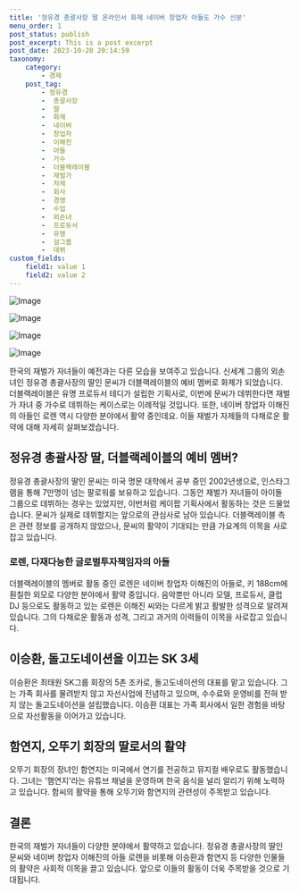```yaml
---
title: '정유경 총괄사장 딸 온라인서 화제 네이버 창업자 아들도 가수 신분'
menu_order: 1
post_status: publish
post_excerpt: This is a post excerpt
post_date: 2023-10-20 20:14:59
taxonomy:
    category:
        - 경제
    post_tag:
        - 정유경
        -  총괄사장
        -  딸
        -  화제
        -  네이버
        -  창업자
        -  이해진
        -  아들
        -  가수
        -  더블랙레이블
        -  재벌가
        -  자제
        -  회사
        -  경영
        -  수업
        -  외손녀
        -  프로듀서
        -  유명
        -  걸그룹
        -  데뷔
custom_fields:
    field1: value 1
    field2: value 2
---
```


![Image](https://imgnews.pstatic.net/image/081/2024/02/06/0003428778_001_20240206150203198.jpg?type=w647)

![Image](https://imgnews.pstatic.net/image/081/2024/02/06/0003428778_002_20240206150203245.jpg?type=w647)

![Image](https://imgnews.pstatic.net/image/081/2024/02/06/0003428778_003_20240206150203275.jpg?type=w647)

![Image](https://imgnews.pstatic.net/image/081/2024/02/06/0003428778_004_20240206150203310.jpg?type=w647)


한국의 재벌가 자녀들이 예전과는 다른 모습을 보여주고 있습니다. 신세계 그룹의 외손녀인 정유경 총괄사장의 딸인 문씨가 더블랙레이블의 예비 멤버로 화제가 되었습니다. 더블랙레이블은 유명 프로듀서 테디가 설립한 기획사로, 이번에 문씨가 데뷔한다면 재벌가 자녀 중 가수로 데뷔하는 케이스로는 이례적일 것입니다. 또한, 네이버 창업자 이해진의 아들인 로렌 역시 다양한 분야에서 활약 중인데요. 이들 재벌가 자제들의 다채로운 활약에 대해 자세히 살펴보겠습니다.

## 정유경 총괄사장 딸, 더블랙레이블의 예비 멤버?

정유경 총괄사장의 딸인 문씨는 미국 명문 대학에서 공부 중인 2002년생으로, 인스타그램을 통해 7만명이 넘는 팔로워를 보유하고 있습니다. 그동안 재벌가 자녀들이 아이돌 그룹으로 데뷔하는 경우는 있었지만, 이번처럼 케이팝 기획사에서 활동하는 것은 드물었습니다. 문씨가 실제로 데뷔할지는 앞으로의 관심사로 남아 있습니다. 더블랙레이블 측은 관련 정보를 공개하지 않았으나, 문씨의 활약이 기대되는 만큼 가요계의 이목을 사로잡고 있습니다.

### 로렌, 다재다능한 글로벌투자책임자의 아들

더블랙레이블의 멤버로 활동 중인 로렌은 네이버 창업자 이해진의 아들로, 키 188cm에 훤칠한 외모로 다양한 분야에서 활약 중입니다. 음악뿐만 아니라 모델, 프로듀서, 클럽 DJ 등으로도 활동하고 있는 로렌은 이해진 씨와는 다르게 밝고 활발한 성격으로 알려져 있습니다. 그의 다채로운 활동과 성격, 그리고 과거의 이력들이 이목을 사로잡고 있습니다.

## 이승환, 돌고도네이션을 이끄는 SK 3세

이승환은 최태원 SK그룹 회장의 5촌 조카로, 돌고도네이션의 대표를 맡고 있습니다. 그는 가족 회사를 물려받지 않고 자선사업에 전념하고 있으며, 수수료와 운영비를 전혀 받지 않는 돌고도네이션을 설립했습니다. 이승환 대표는 가족 회사에서 일한 경험을 바탕으로 자선활동을 이어가고 있습니다.

## 함연지, 오뚜기 회장의 딸로서의 활약

오뚜기 회장의 장녀인 함연지는 미국에서 연기를 전공하고 뮤지컬 배우로도 활동했습니다. 그녀는 '햄연지'라는 유튜브 채널을 운영하며 한국 음식을 널리 알리기 위해 노력하고 있습니다. 함씨의 활약을 통해 오뚜기와 함연지의 관련성이 주목받고 있습니다.

## 결론

한국의 재벌가 자녀들이 다양한 분야에서 활약하고 있습니다. 정유경 총괄사장의 딸인 문씨와 네이버 창업자 이해진의 아들 로렌을 비롯해 이승환과 함연지 등 다양한 인물들의 활약은 사회적 이목을 끌고 있습니다. 앞으로 이들의 활동이 더욱 주목받을 것으로 기대됩니다.
